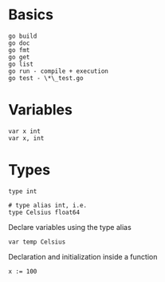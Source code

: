 # Basics

```
go build
go doc
go fmt
go get
go list
go run - compile + execution
go test - \*\_test.go
```

# Variables

```
var x int
var x, int
```

# Types

```
type int

# type alias int, i.e.
type Celsius float64
```

Declare variables using the type alias

```
var temp Celsius
```

Declaration and initialization inside a function

```
x := 100
```
